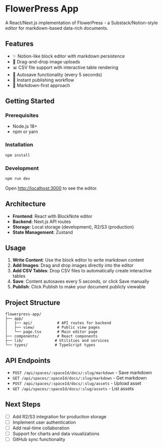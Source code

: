 # FlowerPress App

A React/Next.js implementation of FlowerPress - a Substack/Notion-style editor for markdown-based data-rich documents.

## Features

- ✨ Notion-like block editor with markdown persistence
- 📸 Drag-and-drop image uploads
- 📊 CSV file support with interactive table rendering
- 💾 Autosave functionality (every 5 seconds)
- 🚀 Instant publishing workflow
- 📝 Markdown-first approach

## Getting Started

### Prerequisites

- Node.js 18+
- npm or yarn

### Installation

```bash
npm install
```

### Development

```bash
npm run dev
```

Open [http://localhost:3000](http://localhost:3000) to see the editor.

## Architecture

- **Frontend**: React with BlockNote editor
- **Backend**: Next.js API routes
- **Storage**: Local storage (development), R2/S3 (production)
- **State Management**: Zustand

## Usage

1. **Write Content**: Use the block editor to write markdown content
2. **Add Images**: Drag and drop images directly into the editor
3. **Add CSV Tables**: Drop CSV files to automatically create interactive tables
4. **Save**: Content autosaves every 5 seconds, or click Save manually
5. **Publish**: Click Publish to make your document publicly viewable

## Project Structure

```
flowerpress-app/
├── app/
│   ├── api/           # API routes for backend
│   ├── view/          # Public view pages
│   └── page.tsx       # Main editor page
├── components/        # React components
├── lib/              # Utilities and services
└── types/            # TypeScript types
```

## API Endpoints

- `POST /api/spaces/:spaceId/docs/:slug/markdown` - Save markdown
- `GET /api/spaces/:spaceId/docs/:slug/markdown` - Get markdown
- `POST /api/spaces/:spaceId/docs/:slug/assets` - Upload asset
- `GET /api/spaces/:spaceId/docs/:slug/assets` - List assets

## Next Steps

- [ ] Add R2/S3 integration for production storage
- [ ] Implement user authentication
- [ ] Add real-time collaboration
- [ ] Support for charts and data visualizations
- [ ] GitHub sync functionality